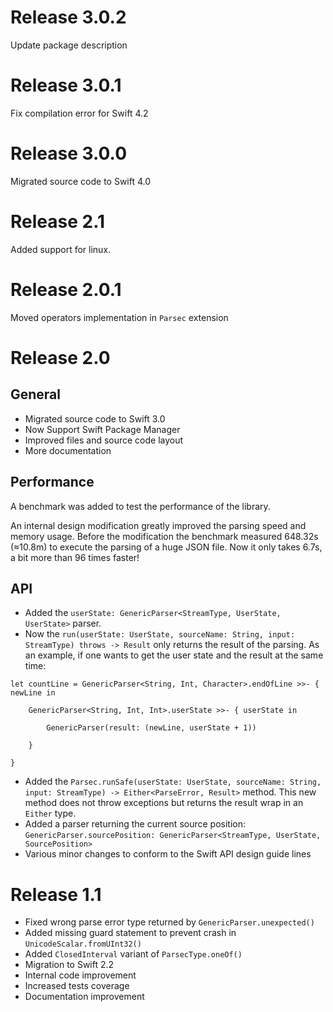 # Release 3.0.2

Update package description

# Release 3.0.1

Fix compilation error for Swift 4.2

# Release 3.0.0

Migrated source code to Swift 4.0

# Release 2.1

Added support for linux.

# Release 2.0.1

Moved operators implementation in `Parsec` extension

# Release 2.0

## General

- Migrated source code to Swift 3.0
- Now Support Swift Package Manager
- Improved files and source code layout
- More documentation

## Performance

A benchmark was added to test the performance of the library.

An internal design modification greatly improved the parsing speed and memory
usage. Before the modification the benchmark measured 648.32s (≈10.8m) to
execute the parsing of a huge JSON file. Now it only takes 6.7s, a bit more than
96 times faster!

## API

- Added the `userState: GenericParser<StreamType, UserState, UserState>`
parser.
- Now the `run(userState: UserState, sourceName: String, input: StreamType)
throws -> Result` only returns the result of the parsing. As an example, if one
wants to get the user state and the result at the same time:
```
let countLine = GenericParser<String, Int, Character>.endOfLine >>- { newLine in

    GenericParser<String, Int, Int>.userState >>- { userState in

        GenericParser(result: (newLine, userState + 1))

    }

}

```
- Added the `Parsec.runSafe(userState: UserState, sourceName: String,
input: StreamType) -> Either<ParseError, Result>` method. This new method does
not throw exceptions but returns the result wrap in an `Either` type.
- Added a parser returning the current source position:
`GenericParser.sourcePosition: GenericParser<StreamType, UserState, SourcePosition>`
- Various minor changes to conform to the Swift API design guide lines

# Release 1.1

- Fixed wrong parse error type returned by `GenericParser.unexpected()`
- Added missing guard statement to prevent crash in `UnicodeScalar.fromUInt32()`
- Added `ClosedInterval` variant of `ParsecType.oneOf()`
- Migration to Swift 2.2
- Internal code improvement
- Increased tests coverage
- Documentation improvement
